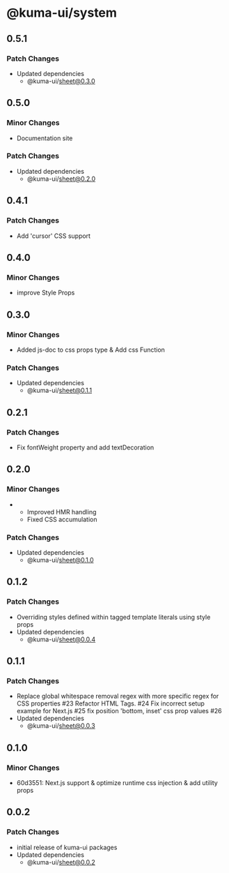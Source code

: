 # @kuma-ui/system

## 0.5.1

### Patch Changes

- Updated dependencies
  - @kuma-ui/sheet@0.3.0

## 0.5.0

### Minor Changes

- Documentation site

### Patch Changes

- Updated dependencies
  - @kuma-ui/sheet@0.2.0

## 0.4.1

### Patch Changes

- Add 'cursor' CSS support

## 0.4.0

### Minor Changes

- improve Style Props

## 0.3.0

### Minor Changes

- Added js-doc to css props type & Add css Function

### Patch Changes

- Updated dependencies
  - @kuma-ui/sheet@0.1.1

## 0.2.1

### Patch Changes

- Fix fontWeight property and add textDecoration

## 0.2.0

### Minor Changes

- - Improved HMR handling
  - Fixed CSS accumulation

### Patch Changes

- Updated dependencies
  - @kuma-ui/sheet@0.1.0

## 0.1.2

### Patch Changes

- Overriding styles defined within tagged template literals using style props
- Updated dependencies
  - @kuma-ui/sheet@0.0.4

## 0.1.1

### Patch Changes

- Replace global whitespace removal regex with more specific regex for CSS properties #23
  Refactor HTML Tags. #24
  Fix incorrect setup example for Next.js #25
  fix position 'bottom, inset' css prop values #26
- Updated dependencies
  - @kuma-ui/sheet@0.0.3

## 0.1.0

### Minor Changes

- 60d3551: Next.js support & optimize runtime css injection & add utility props

## 0.0.2

### Patch Changes

- initial release of kuma-ui packages
- Updated dependencies
  - @kuma-ui/sheet@0.0.2
